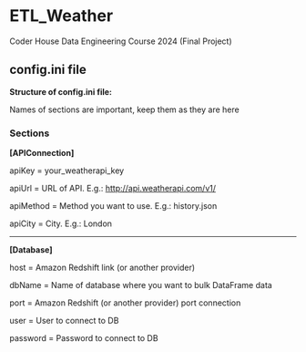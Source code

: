 # ETL_Weather

 Coder House Data Engineering Course 2024 (Final Project)

## config.ini file

**Structure of config.ini file:**

Names of sections are important, keep them as they are here

### Sections

__[APIConnection]__

apiKey = your_weatherapi_key

apiUrl = URL of API. E.g.: http://api.weatherapi.com/v1/

apiMethod = Method you want to use. E.g.: history.json

apiCity = City. E.g.: London

---

__[Database]__

host = Amazon Redshift link (or another provider)

dbName = Name of database where you want to bulk DataFrame data

port = Amazon Redshift (or another provider) port connection

user = User to connect to DB

password = Password to connect to DB
